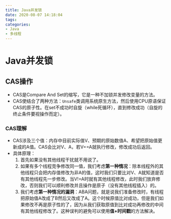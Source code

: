 ```yaml
---
title: Java并发锁
date: 2020-08-07 14:18:04
tags:
categories:
- Java
- 多线程
---
```


# Java并发锁

## CAS操作

<!-- more -->

+ CAS是Compare And Set的缩写，它是一种不加锁并发修改变量的方法。
+ CAS使结合了两种方法：`Unsafe`类调用系统原生方法，然后使用CPU原语保证CAS的原子性。在set不成功时自旋（while死循环），直到修改成功（自旋的终止条件要视操作而定）。

### CAS理解

+ CAS涉及三个值：内存中目前实际值V、预期的原始数值A、希望把原始值更新成的A值。CAS会比对V、A，若V==A就执行修改，修改成功后返回。
+ 具体原理：
  1. 首先如果没有其他线程干扰就不用说了。
  2. 如果有多个线程竞争修改同一值，我们考虑**第一种情况**：除本线程外的其他线程只会把内存值修改为非A的值，这时我们只要比对V、A就知道是否有其他线程先一步修改。当V!=A时就有其他线程修改，此时我们放弃修改，否则我们可以顺利修改并且操作是原子（没有其他线程插入）的。
  3. 我们考虑**第一种情况的漏洞**：ABA问题，就是说我们准备修改时，有线程把原始值A改成了B然后又改成了A。这个时候原值比对成功，但是我们如果修改不再是原子性的了，因为从我们获取原值到比对成功再修改的中间有其他线程修改了。这种误判的避免可以使用**值+时间戳**的方法解决。